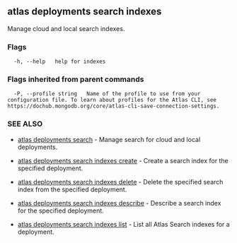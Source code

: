 ## atlas deployments search indexes

Manage cloud and local search indexes.






### Flags

```
  -h, --help   help for indexes

```


### Flags inherited from parent commands

```
  -P, --profile string   Name of the profile to use from your configuration file. To learn about profiles for the Atlas CLI, see https://dochub.mongodb.org/core/atlas-cli-save-connection-settings.

```

### SEE ALSO


* [atlas deployments search](atlas_deployments_search.md)	- Manage search for cloud and local deployments.

* [atlas deployments search indexes create](atlas_deployments_search_indexes_create.md)	- Create a search index for the specified deployment.

* [atlas deployments search indexes delete](atlas_deployments_search_indexes_delete.md)	- Delete the specified search index from the specified deployment.

* [atlas deployments search indexes describe](atlas_deployments_search_indexes_describe.md)	- Describe a search index for the specified deployment.

* [atlas deployments search indexes list](atlas_deployments_search_indexes_list.md)	- List all Atlas Search indexes for a deployment.



